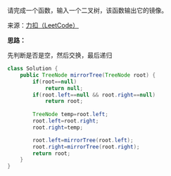 请完成一个函数，输入一个二叉树，该函数输出它的镜像。

来源：[力扣（LeetCode）](https://leetcode-cn.com/problems/er-cha-shu-de-jing-xiang-lcof)

**思路：**

先判断是否是空，然后交换，最后递归

```java
class Solution {
    public TreeNode mirrorTree(TreeNode root) {
        if(root==null)
            return null;
        if(root.left==null && root.right==null)
            return root;
        
        TreeNode temp=root.left;
        root.left=root.right;
        root.right=temp;

        root.left=mirrorTree(root.left);
        root.right=mirrorTree(root.right);
        return root;
    }
}
```
